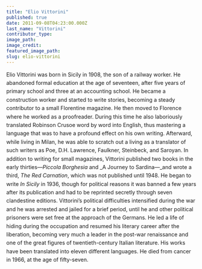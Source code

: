 ```yaml
---
title: "Elio Vittorini"
published: true
date: 2011-09-08T04:23:00.000Z
last_name: "Vittorini"
contributor_type:
image_path:
image_credit:
featured_image_path:
slug: elio-vittorini
---
```


<span style="line-height:1.6">Elio Vittorini was born in Sicily in 1908, the son of a railway worker. He abandoned formal education at the age of seventeen, after five years of primary school and three at an accounting school. He became a construction worker and started to write stories, becoming a steady contributor to a small Florentine magazine. He then moved to Florence where he worked as a proofreader. During this time he also laboriously translated Robinson Crusoe word by word into English, thus mastering a language that was to have a profound effect on his own writing. Afterward, while living in Milan, he was able to scratch out a living as a translator of such writers as Poe, D.H. Lawrence, Faulkner, Steinbeck, and Saroyan. In addition to writing for small magazines, Vittorini published two books in the early thirties—_Piccola Borghesia_ and _A Journey to Sardina—_and wrote a third, _The Red Carnation_, which was not published until 1948. He began to write _In Sicily_ in 1936, though for political reasons it was banned a few years after its publication and had to be reprinted secretly through seven clandestine editions. Vittorini’s political difficulties intensified during the war and he was arrested and jailed for a brief period, until he and other political prisoners were set free at the approach of the Germans. He led a life of hiding during the occupation and resumed his literary career after the liberation, becoming very much a leader in the post-war renaissance and one of the great figures of twentieth-century Italian literature. His works have been translated into eleven different languages. He died from cancer in 1966, at the age of fifty-seven.</span>

